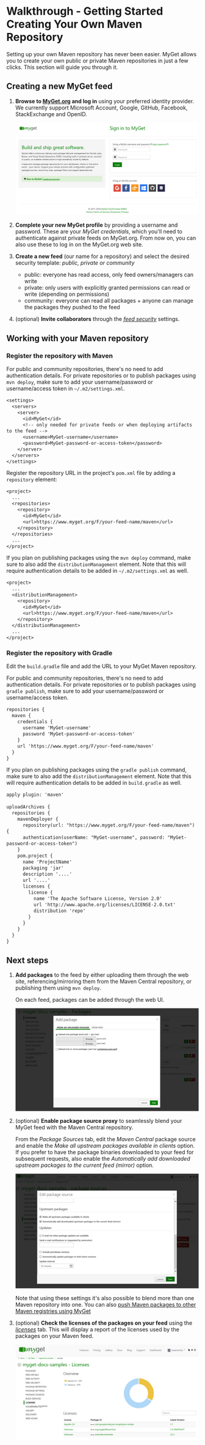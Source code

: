 # Walkthrough - Getting Started Creating Your Own Maven Repository

Setting up your own Maven repository has never been easier. MyGet allows you to create your own public or private Maven repositories in just a few clicks. This section will guide you through it.

## Creating a new MyGet feed

1. **Browse to [MyGet.org][1] and log in** using your preferred identity provider. We currently support Microsoft Account, Google, GitHub, Facebook, StackExchange and OpenID.

	![Use an existing identity or create a MyGet account from scratch.](Images/authenticate.png)

2. **Complete your new MyGet profile** by providing a username and password. These are your *MyGet credentials*, which you'll need to authenticate against private feeds on MyGet.org. From now on, you can also use these to log in on the MyGet.org web site.

3. **Create a new feed** (our name for a repository) and select the desired security template: *public, private or community*

	* public: everyone has read access, only feed owners/managers can write
	* private: only users with explicitly granted permissions can read or write (depending on permissions)
	* community: everyone can read all packages + anyone can manage the packages they pushed to the feed

4. (optional) **Invite collaborators** through the *[feed security][2]* settings.

## Working with your Maven repository

### Register the repository with Maven

For public and community repositories, there's no need to add authentication details. For private repositories or to publish packages using `mvn deploy`, make sure to add your username/password or username/access token in `~/.m2/settings.xml`.

<pre><code>&lt;settings&gt;
  &lt;servers&gt;
    &lt;server&gt;
	  &lt;id&gt;MyGet&lt;/id&gt;
	  &lt;!-- only needed for private feeds or when deploying artifacts to the feed --&gt;
	  &lt;username&gt;MyGet-username&lt;/username&gt;
	  &lt;password&gt;MyGet-password-or-access-token&lt;/password&gt;
	&lt;/server&gt;
  &lt;/servers&gt;
&lt;/settings&gt;</code></pre>

Register the repository URL in the project's `pom.xml` file by adding a `repository` element:

<pre><code>&lt;project&gt;
  ...
  &lt;repositories&gt;
    &lt;repository&gt;
      &lt;id&gt;MyGet&lt;/id&gt;
      &lt;url&gt;https://www.myget.org/F/your-feed-name/maven&lt;/url&gt;
    &lt;/repository&gt;
  &lt;/repositories&gt;
  ...
&lt;/project&gt;</code></pre>

If you plan on publishing packages using the `mvn deploy` command, make sure to also add the `distributionManagement` element. Note that this will require authentication details to be added in `~/.m2/settings.xml` as well.

<pre><code>&lt;project&gt;
  ...
  &lt;distributionManagement&gt;
    &lt;repository&gt;
      &lt;id&gt;MyGet&lt;/id&gt;
      &lt;url&gt;https://www.myget.org/F/your-feed-name/maven&lt;/url&gt;
    &lt;/repository&gt;
  &lt;/distributionManagement&gt;
  ...
&lt;/project&gt;</code></pre>

### Register the repository with Gradle

Edit the `build.gradle` file and add the URL to your MyGet Maven repository.

For public and community repositories, there's no need to add authentication details. For private repositories or to publish packages using `gradle publish`, make sure to add your username/password or username/access token.

	repositories {
	  maven {
	    credentials {
	      username 'MyGet-username'
	      password 'MyGet-password-or-access-token'
	    }
	    url 'https://www.myget.org/F/your-feed-name/maven'
	  }
	}

If you plan on publishing packages using the `gradle publish` command, make sure to also add the `distributionManagement` element. Note that this will require authentication details to be added in `build.gradle` as well.

	apply plugin: 'maven'
	
	uploadArchives {
	  repositories {
	    mavenDeployer {
	      repository(url: "https://www.myget.org/F/your-feed-name/maven") {
	      authentication(userName: "MyGet-username", password: "MyGet-password-or-access-token")
	    }				   
	    pom.project {
	      name 'ProjectName'
	      packaging 'jar'
	      description '....'
	      url '....'
	      licenses {
	        license {
	          name 'The Apache Software License, Version 2.0'
	          url 'http://www.apache.org/licenses/LICENSE-2.0.txt'
		      distribution 'repo'
	        }
	      }
	    }
	  }
	}

## Next steps

1. **Add packages** to the feed by either uploading them through the web site, referencing/mirroring them from the Maven Central repository, or publishing them using `mvn deploy`.

	On each feed, packages can be added through the web UI.

	![Upload package or add package from Maven Central](Images/add-maven-fromupload.png)

2. (optional) **Enable package source proxy** to seamlessly blend your MyGet feed with the Maven Central repository.

	From the *Package Sources* tab, edit the *Maven Central* package source and enable the *Make all upstream packages available in clients* option. If you prefer to have the package binaries downloaded to your feed for subsequent requests, also enable the *Automatically add downloaded upstream packages to the current feed (mirror)* option.

	![Mix your MyGet Maven repository with the public Maven Central repository](Images/proxy-npm-registry.png)

	Note that using these settings it's also possible to blend more than one Maven repository into one. You can also [push Maven packages to other Maven registries using MyGet](/docs/reference/package-sources#Scenario_-_Pushing_a_package_upstream)

3. (optional) **Check the licenses of the packages on your feed** using the *[licenses][3]* tab. This will display a report of the licenses used by the packages on your Maven feed.

	![Inspect package licenses](Images/maven-licenses.png)

[1]: http://www.myget.org
[2]: http://docs.myget.org/docs/reference/feed-security
[3]: http://docs.myget.org/docs/reference/license-analysis
